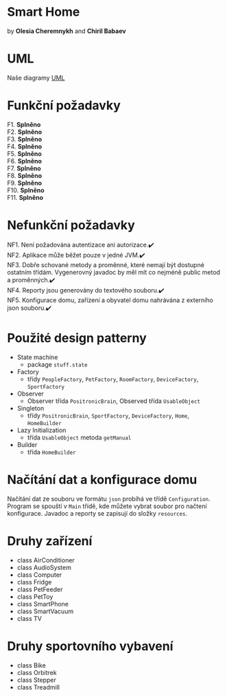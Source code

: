 # Smart Home
by **Olesia Cheremnykh** and **Chiril Babaev**

# UML
Naše diagramy [UML](https://drive.google.com/drive/folders/1ecBQ5YxsUWEcK3Zshvg_v-kB49vOgqzN?usp=sharing)

# Funkční požadavky

F1.  **Splněno**
<br>
F2.  **Splněno**
<br>
F3.  **Splněno**
<br>
F4.  **Splněno**
<br>
F5.  **Splněno**
<br>
F6.  **Splněno**
<br>
F7.  **Splněno**
<br>
F8.  **Splněno**
<br>
F9.  **Splněno**
<br>
F10. **Splněno**
<br> 
F11. **Splněno**

# Nefunkční požadavky
NF1.	Není požadována autentizace ani autorizace.✔️
<br>
NF2.	Aplikace může běžet pouze v jedné JVM.✔️
<br> 
NF3.	Dobře schované metody a proměnné, které nemají být dostupné ostatním třídám. Vygenerovný javadoc by měl mít co nejméně public metod a proměnných.✔️
<br> 
NF4. 	Reporty jsou generovány do textového souboru.✔️
<br> 
NF5. 	Konfigurace domu, zařízení a obyvatel domu nahrávána z externího json souboru.✔️
# Použité design patterny

- 	State machine
    - package `stuff.state`
- 	Factory
    - třídy `PeopleFactory`, `PetFactory`, `RoomFactory`, `DeviceFactory`, `SportFactory`
-   Observer
    - Observer třída `PositronicBrain`, Observed třída `UsableObject`
-   Singleton
    - třídy `PositronicBrain`, `SportFactory`, `DeviceFactory`, `Home`, `HomeBuilder`
- 	Lazy Initialization
    -  třída `UsableObject` metoda `getManual`
-   Builder 
    - třída `HomeBuilder` 

# Načítání dat a konfigurace domu

Načítání dat ze souboru ve formátu `json` probíhá ve třídě `Configuration`. Program se spouští v `Main` třídě, kde můžete vybrat soubor pro načtení konfigurace. Javadoc a reporty se zapisují do složky `resources`.

# Druhy zařízení

- class AirConditioner
- class AudioSystem
- class Computer
- class Fridge
- class PetFeeder
- class PetToy
- class SmartPhone
- class SmartVacuum
- class TV

# Druhy sportovního vybavení

- class Bike
- class Orbitrek
- class Stepper
- class Treadmill
